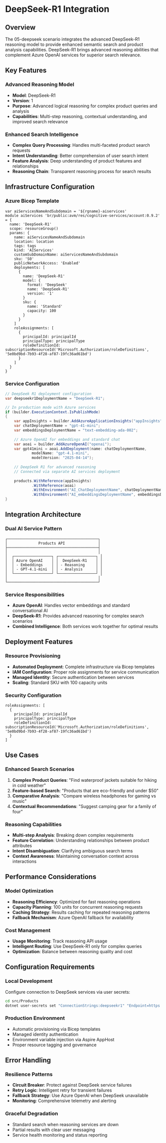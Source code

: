 # DeepSeek-R1 Integration

## Overview

The 05-deepseek scenario integrates the advanced DeepSeek-R1 reasoning model to provide enhanced semantic search and product analysis capabilities. DeepSeek-R1 brings advanced reasoning abilities that complement Azure OpenAI services for superior search relevance.

## Key Features

### Advanced Reasoning Model
- **Model**: DeepSeek-R1
- **Version**: 1
- **Purpose**: Advanced logical reasoning for complex product queries and analysis
- **Capabilities**: Multi-step reasoning, contextual understanding, and improved search relevance

### Enhanced Search Intelligence
- **Complex Query Processing**: Handles multi-faceted product search requests
- **Intent Understanding**: Better comprehension of user search intent
- **Feature Analysis**: Deep understanding of product features and relationships
- **Reasoning Chain**: Transparent reasoning process for search results

## Infrastructure Configuration

### Azure Bicep Template

```bicep
var aiServicesNameAndSubdomain = '${rgname}-aiservices'
module aiServices 'br/public:avm/res/cognitive-services/account:0.9.2' = {
  name: 'DeepSeek-R1'
  scope: resourceGroup()
  params: {
    name: aiServicesNameAndSubdomain
    location: location
    tags: tags
    kind: 'AIServices'
    customSubDomainName: aiServicesNameAndSubdomain
    sku: 'S0'
    publicNetworkAccess: 'Enabled'
    deployments: [
      {
        name: 'DeepSeek-R1'
        model: {
          format: 'DeepSeek'
          name: 'DeepSeek-R1'
          version: '1'
        }
        sku: {
          name: 'Standard'
          capacity: 100
        }
      }
    ]
    roleAssignments: [
      {
        principalId: principalId
        principalType: principalType
        roleDefinitionId: subscriptionResourceId('Microsoft.Authorization/roleDefinitions', '5e0bd9bd-7b93-4f28-af87-19fc36ad61bd')
      }
    ]
  }
}
```

### Service Configuration

```csharp
// DeepSeek R1 deployment configuration
var deepseekr1DeploymentName = "DeepSeek-R1";

// In production mode with Azure services
if (builder.ExecutionContext.IsPublishMode)
{
    var appInsights = builder.AddAzureApplicationInsights("appInsights");
    var chatDeploymentName = "gpt-41-mini";
    var embeddingsDeploymentName = "text-embedding-ada-002";
    
    // Azure OpenAI for embeddings and standard chat
    var aoai = builder.AddAzureOpenAI("openai");
    var gpt41mini = aoai.AddDeployment(name: chatDeploymentName,
            modelName: "gpt-4.1-mini",
            modelVersion: "2025-04-14");
    
    // DeepSeek R1 for advanced reasoning
    // Connected via separate AI services deployment
    
    products.WithReference(appInsights)
            .WithReference(aoai)
            .WithEnvironment("AI_ChatDeploymentName", chatDeploymentName)
            .WithEnvironment("AI_embeddingsDeploymentName", embeddingsDeploymentName);
}
```

## Integration Architecture

### Dual AI Service Pattern
```
┌─────────────────────────────────────────┐
│              Products API               │
├─────────────────────────────────────────┤
│                                         │
│  ┌─────────────────┐ ┌─────────────────┐ │
│  │ Azure OpenAI    │ │  DeepSeek-R1    │ │
│  │ - Embeddings    │ │ - Reasoning     │ │
│  │ - GPT-4.1-mini  │ │ - Analysis      │ │
│  └─────────────────┘ └─────────────────┘ │
│                                         │
└─────────────────────────────────────────┘
```

### Service Responsibilities
- **Azure OpenAI**: Handles vector embeddings and standard conversational AI
- **DeepSeek-R1**: Provides advanced reasoning for complex search scenarios
- **Combined Intelligence**: Both services work together for optimal results

## Deployment Features

### Resource Provisioning
- **Automated Deployment**: Complete infrastructure via Bicep templates
- **IAM Configuration**: Proper role assignments for service communication
- **Managed Identity**: Secure authentication between services
- **Scaling**: Standard SKU with 100 capacity units

### Security Configuration
```bicep
roleAssignments: [
  {
    principalId: principalId
    principalType: principalType
    roleDefinitionId: subscriptionResourceId('Microsoft.Authorization/roleDefinitions', '5e0bd9bd-7b93-4f28-af87-19fc36ad61bd')
  }
]
```

## Use Cases

### Enhanced Search Scenarios
1. **Complex Product Queries**: "Find waterproof jackets suitable for hiking in cold weather"
2. **Feature-based Search**: "Products that are eco-friendly and under $50"
3. **Comparative Analysis**: "Compare wireless headphones for gaming vs music"
4. **Contextual Recommendations**: "Suggest camping gear for a family of four"

### Reasoning Capabilities
- **Multi-step Analysis**: Breaking down complex requirements
- **Feature Correlation**: Understanding relationships between product attributes
- **Intent Disambiguation**: Clarifying ambiguous search terms
- **Context Awareness**: Maintaining conversation context across interactions

## Performance Considerations

### Model Optimization
- **Reasoning Efficiency**: Optimized for fast reasoning operations
- **Capacity Planning**: 100 units for concurrent reasoning requests
- **Caching Strategy**: Results caching for repeated reasoning patterns
- **Fallback Mechanism**: Azure OpenAI fallback for availability

### Cost Management
- **Usage Monitoring**: Track reasoning API usage
- **Intelligent Routing**: Use DeepSeek-R1 only for complex queries
- **Optimization**: Balance between reasoning quality and cost

## Configuration Requirements

### Local Development
Configure connection to DeepSeek services via user secrets:
```bash
cd src/Products  
dotnet user-secrets set "ConnectionStrings:deepseekr1" "Endpoint=https://<endpoint>;Key=<key>;"
```

### Production Environment
- Automatic provisioning via Bicep templates
- Managed identity authentication
- Environment variable injection via Aspire AppHost
- Proper resource tagging and governance

## Error Handling

### Resilience Patterns
- **Circuit Breaker**: Protect against DeepSeek service failures
- **Retry Logic**: Intelligent retry for transient failures
- **Fallback Strategy**: Use Azure OpenAI when DeepSeek unavailable
- **Monitoring**: Comprehensive telemetry and alerting

### Graceful Degradation
- Standard search when reasoning services are down
- Partial results with clear user messaging
- Service health monitoring and status reporting